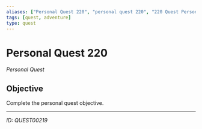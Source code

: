```yaml
---
aliases: ["Personal Quest 220", "personal quest 220", "220 Quest Personal"]
tags: [quest, adventure]
type: quest
---
```


# Personal Quest 220

*Personal Quest*

## Objective
Complete the personal quest objective.

---
*ID: QUEST00219*